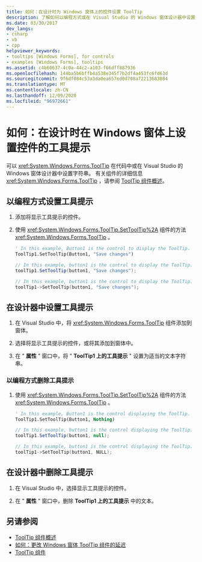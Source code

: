 ```yaml
---
title: 如何：在设计时为 Windows 窗体上的控件设置 ToolTip
description: 了解如何以编程方式或在 Visual Studio 的 Windows 窗体设计器中设置控件的工具提示。
ms.date: 03/30/2017
dev_langs:
- csharp
- vb
- cpp
helpviewer_keywords:
- tooltips [Windows Forms], for controls
- examples [Windows Forms], tooltips
ms.assetid: c4b60637-4c0a-44c2-a103-f66dff887936
ms.openlocfilehash: 144ba5b6bffb4a538e345f7b2df4a453fc6fd63d
ms.sourcegitcommit: 9f6df084c53a3da0ea657ed0d708a72213683084
ms.translationtype: MT
ms.contentlocale: zh-CN
ms.lasthandoff: 12/09/2020
ms.locfileid: "96972661"
---
```

# <a name="how-to-set-tooltips-for-controls-on-a-windows-form-at-design-time"></a>如何：在设计时在 Windows 窗体上设置控件的工具提示

可以 <xref:System.Windows.Forms.ToolTip> 在代码中或在 Visual Studio 的 Windows 窗体设计器中设置字符串。 有关组件的详细信息 <xref:System.Windows.Forms.ToolTip> ，请参阅 [ToolTip 组件概述](tooltip-component-overview-windows-forms.md)。

## <a name="set-a-tooltip-programmatically"></a>以编程方式设置工具提示

1. 添加将显示工具提示的控件。

2. 使用 <xref:System.Windows.Forms.ToolTip.SetToolTip%2A> 组件的方法 <xref:System.Windows.Forms.ToolTip> 。

    ```vb
    ' In this example, Button1 is the control to display the ToolTip.
    ToolTip1.SetToolTip(Button1, "Save changes")
    ```

    ```csharp
    // In this example, button1 is the control to display the ToolTip.
    toolTip1.SetToolTip(button1, "Save changes");
    ```

    ```cpp
    // In this example, button1 is the control to display the ToolTip.
    toolTip1->SetToolTip(button1, "Save changes");
    ```

## <a name="set-a-tooltip-in-the-designer"></a>在设计器中设置工具提示

1. 在 Visual Studio 中，将 <xref:System.Windows.Forms.ToolTip> 组件添加到窗体。

2. 选择将显示工具提示的控件，或将其添加到窗体中。

3. 在 " **属性** " 窗口中，将 " **ToolTip1 上的工具提示** " 设置为适当的文本字符串。

### <a name="to-remove-a-tooltip-programmatically"></a>以编程方式删除工具提示

1. 使用 <xref:System.Windows.Forms.ToolTip.SetToolTip%2A> 组件的方法 <xref:System.Windows.Forms.ToolTip> 。

    ```vb
    ' In this example, Button1 is the control displaying the ToolTip.
    ToolTip1.SetToolTip(Button1, Nothing)
    ```

    ```csharp
    // In this example, button1 is the control displaying the ToolTip.
    toolTip1.SetToolTip(button1, null);
    ```

    ```cpp
    // In this example, button1 is the control displaying the ToolTip.
    toolTip1->SetToolTip(button1, NULL);
    ```

## <a name="remove-a-tooltip-in-the-designer"></a>在设计器中删除工具提示

1. 在 Visual Studio 中，选择显示工具提示的控件。

2. 在 " **属性** " 窗口中，删除 **ToolTip1 上的工具提示** 中的文本。

## <a name="see-also"></a>另请参阅

- [ToolTip 组件概述](tooltip-component-overview-windows-forms.md)
- [如何：更改 Windows 窗体 ToolTip 组件的延迟](how-to-change-the-delay-of-the-windows-forms-tooltip-component.md)
- [ToolTip 组件](tooltip-component-windows-forms.md)
